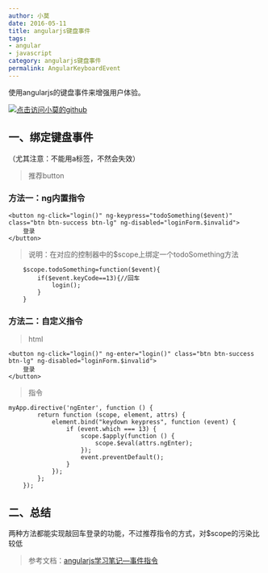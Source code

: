```yaml
---
author: 小莫
date: 2016-05-11
title: angularjs键盘事件
tags:
- angular
- javascript
category: angularjs键盘事件
permalink: AngularKeyboardEvent
---
```


 使用angularjs的键盘事件来增强用户体验。
<!--more-->
[![点击访问小莫的github](http://static.xiaomo.info/images/angular.png)](https://github.com/qq83387856)
## 一、绑定键盘事件
（尤其注意：不能用a标签，不然会失效）
>推荐button
### 方法一：ng内置指令
```
<button ng-click="login()" ng-keypress="todoSomething($event)" class="btn btn-success btn-lg" ng-disabled="loginForm.$invalid">
    登录
</button>
```
>说明：在对应的控制器中的$scope上绑定一个todoSomething方法
```
    $scope.todoSomething=function($event){
        if($event.keyCode==13){//回车
            login();
        }
    }
```
### 方法二：自定义指令
> html
```
<button ng-click="login()" ng-enter="login()" class="btn btn-success btn-lg" ng-disabled="loginForm.$invalid">
    登录
</button>
```
>指令
```
myApp.directive('ngEnter', function () {
        return function (scope, element, attrs) {
            element.bind("keydown keypress", function (event) {
                if (event.which === 13) {
                    scope.$apply(function () {
                        scope.$eval(attrs.ngEnter);
                    });
                    event.preventDefault();
                }
            });
        };
    });
```
## 二、总结

两种方法都能实现敲回车登录的功能，不过推荐指令的方式，对$scope的污染比较低

>参考文档：[angularjs学习笔记—事件指令](https://segmentfault.com/a/1190000002634554#articleHeader8)
